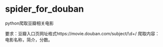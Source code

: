 # spider_for_douban
python爬取豆瓣相关电影

  要求：豆瓣入口页网址格式https://movie.douban.com/subject/\d+/
  爬取内容：电影名称，简介，分数。
